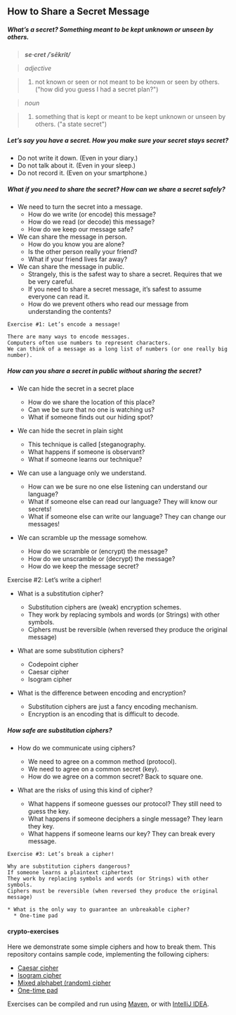 ## How to Share a Secret Message

##### What’s a secret? Something meant to be kept unknown or unseen by others.

> ***se·cret /ˈsēkrit/***

> *adjective*

> 1. not known or seen or not meant to be known or seen by others. ("how did you guess I had a secret plan?")

> *noun*

> 1. something that is kept or meant to be kept unknown or unseen by others. ("a state secret")


##### Let’s say you have a secret. How you make sure your secret stays secret?

* Do not write it down. (Even in your diary.)
* Do not talk about it. (Even in your sleep.)
* Do not record it. (Even on your smartphone.)

##### What if you need to share the secret? How can we share a secret safely?

* We need to turn the secret into a message.
  * How do we write (or encode) this message?
  * How do we read (or decode) this message?
  * How do we keep our message safe?
* We can share the message in person.
  * How do you know you are alone?
  * Is the other person really your friend?
  * What if your friend lives far away?
* We can share the message in public.
  * Strangely, this is the safest way to share a secret. Requires that we be very careful.
  * If you need to share a secret message, it’s safest to assume everyone can read it.
  * How do we prevent others who read our message from understanding the contents?

```
Exercise #1: Let’s encode a message!

There are many ways to encode messages.
Computers often use numbers to represent characters.
We can think of a message as a long list of numbers (or one really big number).
```

##### How can you share a secret in public without sharing the secret?

* We can hide the secret in a secret place
  * How do we share the location of this place?
  * Can we be sure that no one is watching us?
  * What if someone finds out our hiding spot?

* We can hide the secret in plain sight
  * This technique is called [steganography.
  * What happens if someone is observant?
  * What if someone learns our technique?

* We can use a language only we understand.
  * How can we be sure no one else listening can understand our language?
  * What if someone else can read our language? They will know our secrets!
  * What if someone else can write our language? They can change our messages!

* We can scramble up the message somehow.
  * How do we scramble or (encrypt) the message?
  * How do we unscramble or (decrypt) the message?
  * How do we keep the message secret?

Exercise #2: Let’s write a cipher!

* What is a substitution cipher?
  * Substitution ciphers are (weak) encryption schemes.
  * They work by replacing symbols and words (or Strings) with other symbols.
  * Ciphers must be reversible (when reversed they produce the original message)

* What are some substitution ciphers?
  * Codepoint cipher
  * Caesar cipher
  * Isogram cipher

* What is the difference between encoding and encryption?
  * Substitution ciphers are just a fancy encoding mechanism.
  * Encryption is an encoding that is difficult to decode.

##### How safe are substitution ciphers?

* How do we communicate using ciphers?
  * We need to agree on a common method (protocol).
  * We need to agree on a common secret (key).
  * How do we agree on a common secret? Back to square one.

* What are the risks of using this kind of cipher?
  * What happens if someone guesses our protocol? They still need to guess the key.
  * What happens if someone deciphers a single message? They learn they key.
  * What happens if someone learns our key? They can break every message.

```
Exercise #3: Let’s break a cipher!

Why are substitution ciphers dangerous?
If someone learns a plaintext ciphertext
They work by replacing symbols and words (or Strings) with other symbols.
Ciphers must be reversible (when reversed they produce the original message)

* What is the only way to guarantee an unbreakable cipher?
  * One-time pad
````

#### crypto-exercises

Here we demonstrate some simple ciphers and how to break them. This repository contains sample code, implementing the following ciphers:

* [Caesar cipher](https://en.wikipedia.org/wiki/Caesar_cipher)
* [Isogram cipher](https://en.wikipedia.org/wiki/Isogram#Uses_in_ciphers)
* [Mixed alphabet (random) cipher](http://crypto.interactive-maths.com/mixed-alphabet-cipher.html)
* [One-time pad](https://en.wikipedia.org/wiki/One-time_pad)

Exercises can be compiled and run using [Maven](https://maven.apache.org/), or with [IntelliJ IDEA](https://www.jetbrains.com/idea/).
